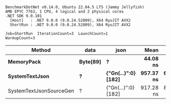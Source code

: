 ```

BenchmarkDotNet v0.14.0, Ubuntu 22.04.5 LTS (Jammy Jellyfish)
AMD EPYC 7763, 1 CPU, 4 logical and 2 physical cores
.NET SDK 9.0.101
  [Host]   : .NET 9.0.0 (9.0.24.52809), X64 RyuJIT AVX2
  ShortRun : .NET 9.0.0 (9.0.24.52809), X64 RyuJIT AVX2

Job=ShortRun  IterationCount=3  LaunchCount=1  
WarmupCount=3  

```
| Method                  | data     | json                | Mean      | Error     | StdDev   | Min       | Max       | Gen0   | Allocated |
|------------------------ |--------- |-------------------- |----------:|----------:|---------:|----------:|----------:|-------:|----------:|
| **MemoryPack**              | **Byte[89]** | **?**                   |  **44.08 ns** |  **2.939 ns** | **0.161 ns** |  **43.92 ns** |  **44.24 ns** | **0.0012** |     **104 B** |
| **SystemTextJson**          | **?**        | **{&quot;Gn(...)&quot;:0} [182]** | **957.37 ns** | **60.831 ns** | **3.334 ns** | **955.04 ns** | **961.19 ns** |      **-** |     **104 B** |
| SystemTextJsonSourceGen | ?        | {&quot;Gn(...)&quot;:0} [182] | 917.28 ns | 80.418 ns | 4.408 ns | 912.32 ns | 920.73 ns |      - |     104 B |
